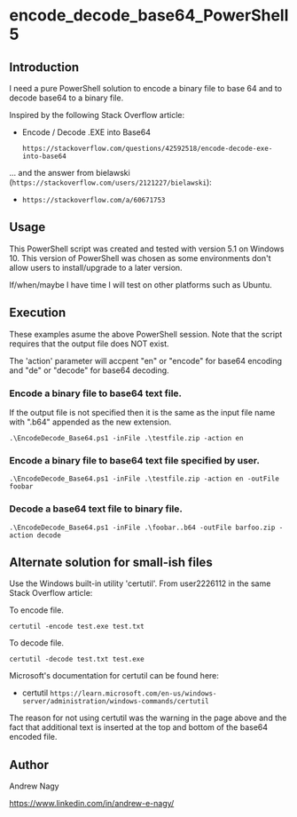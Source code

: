 # encode_decode_base64_PowerShell5

## Introduction

I need a pure PowerShell solution to encode a binary file to base 64 and to decode base64 to a binary file.

Inspired by the following Stack Overflow article:

* Encode / Decode .EXE into Base64

  `https://stackoverflow.com/questions/42592518/encode-decode-exe-into-base64`

... and the answer from bielawski (`https://stackoverflow.com/users/2121227/bielawski`):

* `https://stackoverflow.com/a/60671753`

## Usage

This PowerShell script was created and tested with version 5.1 on Windows 10. This version of PowerShell was chosen as some environments don't allow users to install/upgrade to a later version.

If/when/maybe I have time I will test on other platforms such as Ubuntu.

## Execution

These examples asume the above PowerShell session. Note that the script requires that the output file does NOT exist.

The 'action' parameter will accpent "en" or "encode" for base64 encoding and "de" or "decode" for base64 decoding.

### Encode a binary file to base64 text file.

If the output file is not specified then it is the same as the input file name with ".b64" appended as the new extension.

`.\EncodeDecode_Base64.ps1 -inFile .\testfile.zip -action en`

### Encode a binary file to base64 text file specified by user.

`.\EncodeDecode_Base64.ps1 -inFile .\testfile.zip -action en -outFile foobar`

### Decode a base64 text file to binary file.

`.\EncodeDecode_Base64.ps1 -inFile .\foobar..b64 -outFile barfoo.zip -action decode`


## Alternate solution for small-ish files

Use the Windows built-in utility 'certutil'. From user2226112 in the same Stack Overflow article:

To encode file.

`certutil -encode test.exe test.txt`

To decode file.

`certutil -decode test.txt test.exe`

Microsoft's documentation for certutil can be found here:

* certutil
  `https://learn.microsoft.com/en-us/windows-server/administration/windows-commands/certutil`

The reason for not using certutil was the warning in the page above and the fact that additional text is inserted at the top and bottom of the base64 encoded file. 

## Author

Andrew Nagy

https://www.linkedin.com/in/andrew-e-nagy/
